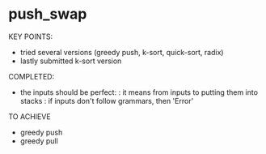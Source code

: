# push_swap

KEY POINTS:
- tried several versions (greedy push, k-sort, quick-sort, radix)
- lastly submitted k-sort version

COMPLETED:
- the inputs should be perfect:
	: it means from inputs to putting them into stacks
	: if inputs don't follow grammars, then 'Error'


TO ACHIEVE
- greedy push
- greedy pull
